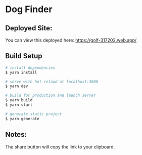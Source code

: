 # Dog Finder
## Deployed Site:

You can view this deployed here: https://golf-317202.web.app/

## Build Setup

```bash
# install dependencies
$ yarn install

# serve with hot reload at localhost:3000
$ yarn dev

# build for production and launch server
$ yarn build
$ yarn start

# generate static project
$ yarn generate
```

## Notes:
The share button will copy the link to your clipboard.

